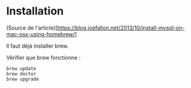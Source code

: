 # Installation

(Source de l'article)[https://blog.joefallon.net/2013/10/install-mysql-on-mac-osx-using-homebrew/]

Il faut déjà installer brew.

Vérifier que brew fonctionne :

```
brew update
brew doctor
brew upgrade
```

